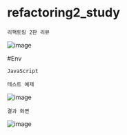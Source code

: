 # refactoring2_study
```
리팩토링 2판 리뷰
```

![image](https://user-images.githubusercontent.com/52990629/120758026-4de56e00-c54c-11eb-9c46-e4db067abf0e.png)

#Env
```
JavaScript
```

```
테스트 예제
```

![image](https://user-images.githubusercontent.com/52990629/120757954-327a6300-c54c-11eb-8a8f-670e04a522e4.png)

```
결과 화면 
```

![image](https://user-images.githubusercontent.com/52990629/120757898-1aa2df00-c54c-11eb-92eb-e27459af7c02.png)
